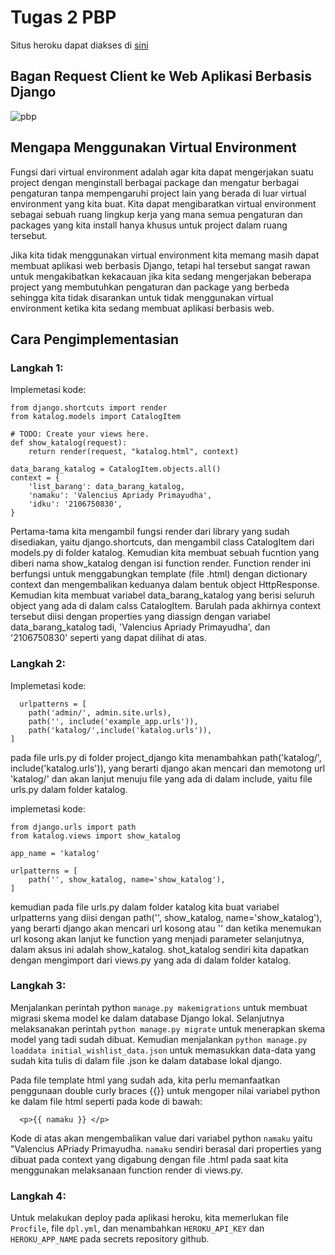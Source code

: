 # Tugas 2 PBP #

Situs heroku dapat diakses di [sini](https://tugas2pbp-valencius.herokuapp.com/katalog/)

## Bagan Request Client ke Web Aplikasi Berbasis Django ##

![pbp](https://user-images.githubusercontent.com/112455892/190127974-7b02e92f-62e2-4ed2-b909-6bd2c194b01e.jpg)

## Mengapa Menggunakan Virtual Environment ##

Fungsi dari virtual environment adalah agar kita dapat mengerjakan suatu project dengan menginstall berbagai package dan mengatur berbagai pengaturan tanpa mempengaruhi project lain yang berada di luar virtual environment yang kita buat. Kita dapat mengibaratkan virtual environment sebagai sebuah ruang lingkup kerja yang mana semua pengaturan dan packages yang kita install hanya khusus untuk project dalam ruang tersebut. 

Jika kita tidak menggunakan virtual environment kita memang masih dapat membuat aplikasi web berbasis Django, tetapi hal tersebut sangat rawan untuk mengakibatkan kekacauan jika kita sedang mengerjakan beberapa project yang membutuhkan pengaturan dan package yang berbeda sehingga kita tidak disarankan untuk tidak menggunakan virtual environment ketika kita sedang membuat aplikasi berbasis web.

## Cara Pengimplementasian ##
### Langkah 1: ###
Implemetasi kode:
```
from django.shortcuts import render
from katalog.models import CatalogItem

# TODO: Create your views here.
def show_katalog(request):
    return render(request, "katalog.html", context)

data_barang_katalog = CatalogItem.objects.all()
context = {
    'list_barang': data_barang_katalog,
    'namaku': 'Valencius Apriady Primayudha',
    'idku': '2106750830',
}
```
Pertama-tama kita mengambil fungsi render dari library yang sudah disediakan, yaitu django.shortcuts, dan mengambil class CatalogItem dari models.py di folder katalog. Kemudian kita membuat sebuah fucntion yang diberi nama show_katalog dengan isi function render. Function render ini berfungsi untuk menggabungkan template (file .html) dengan dictionary context dan mengembalikan keduanya dalam bentuk object HttpResponse. Kemudian kita membuat variabel data_barang_katalog yang berisi seluruh object yang ada di dalam calss CatalogItem. Barulah pada akhirnya context tersebut diisi dengan properties yang diassign dengan variabel data_barang_katalog tadi, 'Valencius Apriady Primayudha', dan '2106750830' seperti yang dapat dilihat di atas.

### Langkah 2: ###
Implemetasi kode:
```
  urlpatterns = [
    path('admin/', admin.site.urls),
    path('', include('example_app.urls')),
    path('katalog/',include('katalog.urls')),
]
```
pada file urls.py di folder project_django kita menambahkan path('katalog/', include('katalog.urls')), yang berarti django akan mencari dan memotong url 'katalog/' dan akan lanjut menuju file yang ada di dalam include, yaitu file urls.py dalam folder katalog. 

implemetasi kode:
```
from django.urls import path
from katalog.views import show_katalog

app_name = 'katalog'

urlpatterns = [
    path('', show_katalog, name='show_katalog'), 
]
```

kemudian pada file urls.py dalam folder katalog kita buat variabel urlpatterns yang diisi dengan path('', show_katalog, name='show_katalog'), yang berarti django akan mencari url kosong atau '' dan ketika menemukan url kosong akan lanjut ke function yang menjadi parameter selanjutnya, dalam aksus ini adalah show_katalog. shot_katalog sendiri kita dapatkan dengan mengimport dari views.py yang ada di dalam folder katalog.

### Langkah 3: ###
Menjalankan perintah python ```manage.py makemigrations``` untuk membuat migrasi skema model ke dalam database Django lokal. Selanjutnya melaksanakan perintah ```python manage.py migrate``` untuk menerapkan skema model yang tadi sudah dibuat. Kemudian menjalankan ```python manage.py loaddata initial_wishlist_data.json``` untuk memasukkan data-data yang sudah kita tulis di dalam file .json ke dalam database lokal django. 



Pada file template html yang sudah ada, kita perlu memanfaatkan penggunaan double curly braces {{}} untuk mengoper nilai variabel python ke dalam file html seperti pada kode di bawah:
```
  <p>{{ namaku }} </p>
```
Kode di atas akan mengembalikan value dari variabel python ``` namaku ``` yaitu "Valencius APriady Primayudha. ```namaku``` sendiri berasal dari properties yang dibuat pada context yang digabung dengan file .html pada saat kita menggunakan melaksanaan function render di views.py.

### Langkah 4: ###
Untuk melakukan deploy pada aplikasi heroku, kita memerlukan file ```Procfile```, file ```dpl.yml```, dan menambahkan ```HEROKU_API_KEY``` dan ```HEROKU_APP_NAME``` pada secrets repository github.
